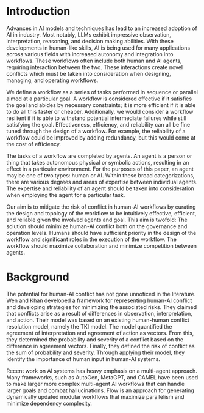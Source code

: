 # Introduction
Advances in AI models and techniques has lead to an increased adoption of AI in industry. Most notably, LLMs exhibit impressive observation, interpretation, reasoning, and decision making abilities. With these developments in human-like skills, AI is being used for many applications across various fields with increased autonomy and integration into workflows. These workflows often include both human and AI agents, requiring interaction between the two. These interactions create novel conflicts which must be taken into consideration when designing, managing, and operating workflows. 

We define a workflow as a series of tasks performed in sequence or parallel aimed at a particular goal. A workflow is considered effective if it satisfies the goal and abides by necessary constraints; it is more efficient if it is able to do all this faster or cheaper. Additionally, we would consider a workflow resilient if it is able to withstand potential intermediate failures while still satisfying the goal. Effectiveness, efficiency, and reliability can all be fine tuned through the design of a workflow. For example, the reliability of a workflow could be improved by adding redundancy, but this would come at the cost of efficiency.

The tasks of a workflow are completed by agents. An agent is a person or thing that takes autonomous physical or symbolic actions, resulting in an effect in a particular environment. For the purposes of this paper, an agent may be one of two types: human or AI. Within these broad categorizations, there are various degrees and areas of expertise between individual agents. The expertise and reliability of an agent should be taken into consideration when employing the agent for a particular task.

Our aim is to mitigate the risk of conflict in human-AI workflows by curating the design and topology of the workflow to be intuitively effective, efficient, and reliable given the involved agents and goal. This aim is twofold: The solution should minimize human-AI conflict both on the governance and operation levels. Humans should have sufficient priority in the design of the workflow and significant roles in the execution of the workflow. The workflow should maximize collaboration and minimize competition between agents.

# Background
The potential for human-AI conflict has not gone unnoticed in the literature. Wen and Khan developed a framework for representing human-AI conflict and developing strategies for minimizing the associated risks. They claimed that conflicts arise as a result of differences in observation, interpretation, and action. Their model was based on an existing human-human conflict resolution model, namely the TKI model. The model quantified the agreement of interpretation and agreement of action as vectors. From this, they determined the probability and severity of a conflict based on the difference in agreement vectors. Finally, they defined the risk of conflict as the sum of probability and severity. Through applying their model, they identify the importance of human input in human-AI systems.

Recent work on AI systems has heavy emphasis on a multi-agent approach. Many frameworks, such as AutoGen, MetaGPT, and CAMEL have been used to make larger more complex multi-agent AI workflows that can handle larger goals and combat hallucinations. Flow is an approach for generating dynamically updated modular workflows that maximize parallelism and minimize dependency complexity. 